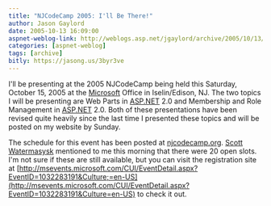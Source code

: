 ```yaml
---
title: "NJCodeCamp 2005: I'll Be There!"
author: Jason Gaylord
date: 2005-10-13 16:09:00
aspnet-weblog-link: http://weblogs.asp.net/jgaylord/archive/2005/10/13/427410.aspx
categories: [aspnet-weblog]
tags: [archive]
bitly: https://jasong.us/3byr3ve
---
```


I'll be presenting at the 2005 NJCodeCamp being held this Saturday, October 15, 2005 at the [Microsoft](http://www.microsoft.com/ "Microsoft") Office in Iselin/Edison, NJ. The two topics I will be presenting are Web Parts in [ASP.NET](http://www.asp.net/ "ASP.NET") 2.0 and Membership and Role Management in [ASP.NET](http://www.asp.net/ "ASP.NET") 2.0. Both of these presentations have been revised quite heavily since the last time I presented these topics and will be posted on my website by Sunday.  
  
The schedule for this event has been posted at [njcodecamp.org](http://njcodecamp.org/). [Scott Watermasysk](http://scottwater.com/) mentioned to me this morning that there were 20 open slots. I'm not sure if these are still available, but you can visit the registration site at [http://msevents.microsoft.com/CUI/EventDetail.aspx?EventID=1032283191&Culture;=en-US](http://msevents.microsoft.com/CUI/EventDetail.aspx?EventID=1032283191&Culture=en-US) to check it out.